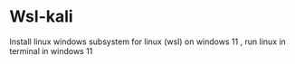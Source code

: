# Wsl-kali
Install linux windows subsystem for linux (wsl) on windows 11 , run linux in terminal in windows 11 
